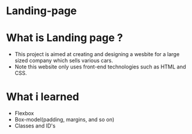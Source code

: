 # Landing-page
# What is Landing page ?
- This project is aimed at creating and designing a wesbite for a large sized company which sells various cars. 
- Note this website only uses front-end technologies such as HTML and CSS.
# What i learned 
- Flexbox
- Box-model(padding, margins, and so on)
- Classes and ID's




